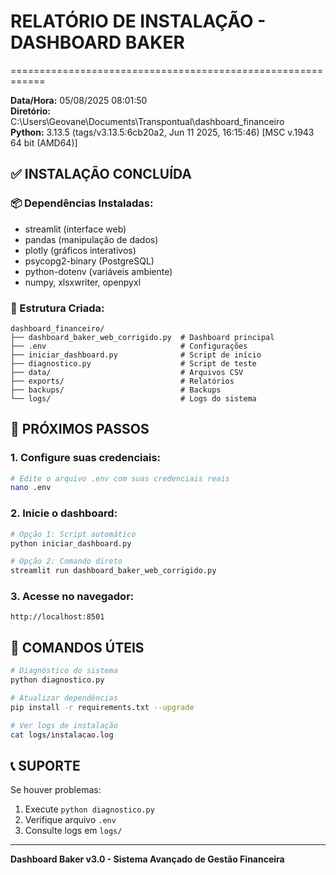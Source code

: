 
# RELATÓRIO DE INSTALAÇÃO - DASHBOARD BAKER
============================================================

**Data/Hora:** 05/08/2025 08:01:50  
**Diretório:** C:\Users\Geovane\Documents\Transpontual\dashboard_financeiro  
**Python:** 3.13.5 (tags/v3.13.5:6cb20a2, Jun 11 2025, 16:15:46) [MSC v.1943 64 bit (AMD64)]

## ✅ INSTALAÇÃO CONCLUÍDA

### 📦 Dependências Instaladas:
- streamlit (interface web)
- pandas (manipulação de dados)  
- plotly (gráficos interativos)
- psycopg2-binary (PostgreSQL)
- python-dotenv (variáveis ambiente)
- numpy, xlsxwriter, openpyxl

### 📁 Estrutura Criada:
```
dashboard_financeiro/
├── dashboard_baker_web_corrigido.py  # Dashboard principal
├── .env                              # Configurações
├── iniciar_dashboard.py              # Script de início
├── diagnostico.py                    # Script de teste
├── data/                             # Arquivos CSV
├── exports/                          # Relatórios
├── backups/                          # Backups
└── logs/                             # Logs do sistema
```

## 🚀 PRÓXIMOS PASSOS

### 1. Configure suas credenciais:
```bash
# Edite o arquivo .env com suas credenciais reais
nano .env
```

### 2. Inicie o dashboard:
```bash
# Opção 1: Script automático
python iniciar_dashboard.py

# Opção 2: Comando direto
streamlit run dashboard_baker_web_corrigido.py
```

### 3. Acesse no navegador:
```
http://localhost:8501
```

## 🔧 COMANDOS ÚTEIS

```bash
# Diagnóstico do sistema
python diagnostico.py

# Atualizar dependências
pip install -r requirements.txt --upgrade

# Ver logs de instalação
cat logs/instalacao.log
```

## 📞 SUPORTE

Se houver problemas:
1. Execute `python diagnostico.py`
2. Verifique arquivo `.env`
3. Consulte logs em `logs/`

---
**Dashboard Baker v3.0 - Sistema Avançado de Gestão Financeira**
